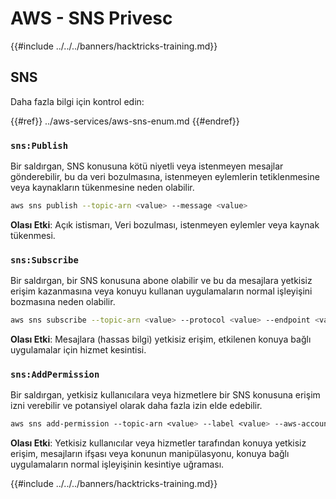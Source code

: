 # AWS - SNS Privesc

{{#include ../../../banners/hacktricks-training.md}}

## SNS

Daha fazla bilgi için kontrol edin:

{{#ref}}
../aws-services/aws-sns-enum.md
{{#endref}}

### `sns:Publish`

Bir saldırgan, SNS konusuna kötü niyetli veya istenmeyen mesajlar gönderebilir, bu da veri bozulmasına, istenmeyen eylemlerin tetiklenmesine veya kaynakların tükenmesine neden olabilir.
```bash
aws sns publish --topic-arn <value> --message <value>
```
**Olası Etki**: Açık istismarı, Veri bozulması, istenmeyen eylemler veya kaynak tükenmesi.

### `sns:Subscribe`

Bir saldırgan, bir SNS konusuna abone olabilir ve bu da mesajlara yetkisiz erişim kazanmasına veya konuyu kullanan uygulamaların normal işleyişini bozmasına neden olabilir.
```bash
aws sns subscribe --topic-arn <value> --protocol <value> --endpoint <value>
```
**Olası Etki**: Mesajlara (hassas bilgi) yetkisiz erişim, etkilenen konuya bağlı uygulamalar için hizmet kesintisi.

### `sns:AddPermission`

Bir saldırgan, yetkisiz kullanıcılara veya hizmetlere bir SNS konusuna erişim izni verebilir ve potansiyel olarak daha fazla izin elde edebilir.
```css
aws sns add-permission --topic-arn <value> --label <value> --aws-account-id <value> --action-name <value>
```
**Olası Etki**: Yetkisiz kullanıcılar veya hizmetler tarafından konuya yetkisiz erişim, mesajların ifşası veya konunun manipülasyonu, konuya bağlı uygulamaların normal işleyişinin kesintiye uğraması. 

{{#include ../../../banners/hacktricks-training.md}}
